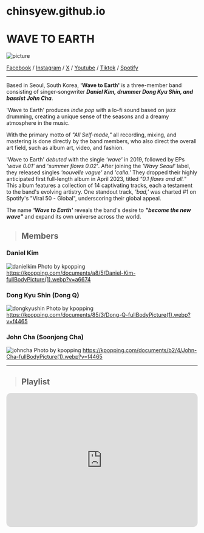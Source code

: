 # chinsyew.github.io

# **WAVE TO EARTH**

![picture](https://github.com/chinsyew/chinsyew.github.io/assets/150876685/6632d234-1b0c-45e0-b940-08c73aa53c6b)

[Facebook](https://www.facebook.com/wavetoearth?mibextid=ZbWKwL) / [Instagram](https://instagram.com/wave_to_earth?igshid=YTQwZjQ0NmI0OA==) / [X](https://x.com/wave_to_earth?t=hmEwoTbfXitHCgRKVx1A9g&s=09) / [Youtube](https://www.youtube.com/@wavetoearth/featured) / [Tiktok](https://www.tiktok.com/@wavetoearthofficial) / [Spotify](https://open.spotify.com/artist/5069JTmv5ZDyPeZaCCXiCg?si=Uvj6gGIcSNe1pOP_Kn438g)

---

Based in Seoul, South Korea, **'Wave to Earth'** is a three-member band consisting of singer-songwriter ***Daniel Kim, drummer Dong Kyu Shin, and bassist John Cha***.

'Wave to Earth' produces *indie pop* with a lo-fi sound based on jazz drumming, creating a unique sense of the seasons and a dreamy atmosphere in the music.

With the primary motto of *"All Self-made,"* all recording, mixing, and mastering is done directly by the band members, who also direct the overall art field, such as album art, video, and fashion.

'Wave to Earth' *debuted* with the single *'wave'* in 2019, followed by EPs *'wave 0.01'* and *'summer flows 0.02'*. After joining the *'Wavy Seoul'* label, they released singles *'nouvelle vague'* and *'calla.'* They dropped their highly anticipated first full-length album in April 2023, titled *"0.1 flaws and all.*" This album features a collection of 14 captivating tracks, each a testament to the band's evolving artistry. One standout track, *'bad,'* was charted #1 on Spotify's "Viral 50 - Global", underscoring their global appeal.

The name ***'Wave to Earth'*** reveals the band's desire to ***"become the new wave"*** and expand its own universe across the world.

> ## Members

### **Daniel Kim**
![danielkim](https://kpopping.com/documents/a8/5/Daniel-Kim-fullBodyPicture(1).webp?v=a6674)
Photo by kpopping https://kpopping.com/documents/a8/5/Daniel-Kim-fullBodyPicture(1).webp?v=a6674

### **Dong Kyu Shin (Dong Q)**
![dongkyushin](https://kpopping.com/documents/85/3/Dong-Q-fullBodyPicture(1).webp?v=f4465)
Photo by kpopping https://kpopping.com/documents/85/3/Dong-Q-fullBodyPicture(1).webp?v=f4465

### **John Cha (Soonjong Cha)**
![johncha](https://kpopping.com/documents/b2/4/John-Cha-fullBodyPicture(1).webp?v=f4465)
Photo by kpopping https://kpopping.com/documents/b2/4/John-Cha-fullBodyPicture(1).webp?v=f4465

---

> ## Playlist

<div class="embed-spotify-list">
  <iframe style="border-radius:12px" src="https://open.spotify.com/embed/artist/5069JTmv5ZDyPeZaCCXiCg?utm_source=generator" 
   width="100%" 
    height="352" 
    frameBorder="0" 
    allowfullscreen="" 
    allow="autoplay; clipboard-write; encrypted-media; fullscreen; picture-in-picture" 
    loading="lazy"></iframe>
